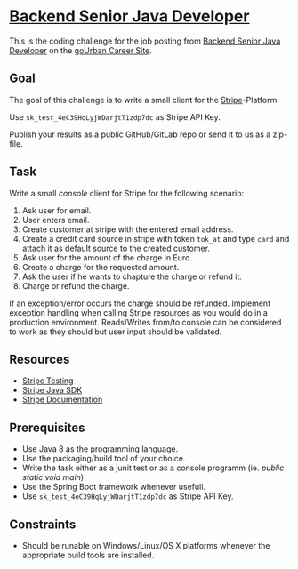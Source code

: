 # [Backend Senior Java Developer](https://gourban-mobility.com/career.html#job-292434)

This is the coding challenge for the job posting from [Backend Senior Java Developer](https://gourban-mobility.com/career.html#job-292434) on the [goUrban Career Site](https://gourban-mobility.com/career.html).

## Goal

The goal of this challenge is to write a small client for the [Stripe](https://stripe.com/)-Platform.

Use `sk_test_4eC39HqLyjWDarjtT1zdp7dc` as Stripe API Key.

Publish your results as a public GitHub/GitLab repo or send it to us as a zip-file.

## Task

Write a small *console* client for Stripe for the following scenario:

1. Ask user for email.
2. User enters email.
3. Create customer at stripe with the entered email address.
4. Create a credit card source in stripe with token `tok_at` and type `card` and attach it as default source to the created customer.
5. Ask user for the amount of the charge in Euro.
6. Create a charge for the requested amount.
7. Ask the user if he wants to chapture the charge or refund it.
8. Charge or refund the charge.

If an exception/error occurs the charge should be refunded. Implement exception handling when calling Stripe resources as you would do in a production environment. Reads/Writes from/to console can be considered to work as they should but user input should be validated.


## Resources

- [Stripe Testing](https://stripe.com/docs/testing)
- [Stripe Java SDK](https://github.com/stripe/stripe-java)
- [Stripe Documentation](https://stripe.com/docs/development)


## Prerequisites

- Use Java 8 as the programming language.
- Use the packaging/build tool of your choice.
- Write the task either as a junit test or as a console programm (ie. _public static void main_)
- Use the Spring Boot framework whenever usefull.
- Use `sk_test_4eC39HqLyjWDarjtT1zdp7dc` as Stripe API Key.


## Constraints

- Should be runable on Windows/Linux/OS X platforms whenever the appropriate build tools are installed.
